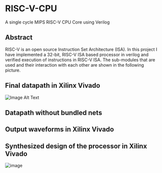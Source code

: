# RISC-V-CPU
A single cycle MIPS RISC-V CPU Core using Verilog

## Abstract
RISC-V is an open source Instruction Set Architecture (ISA). In this project I have implemented a 32-bit, RISC-V ISA based processor in verilog and verified execution of instructions in RISC-V ISA. The sub-modules that are used and their interaction with each other are shown in the following picture.



## Final datapath in Xilinx Vivado
![Image Alt Text](https://github.com/vanngo411/RISC_V/tree/main/BlockDiagram.png)
## Datapath without bundled nets



## Output waveforms in Xilinx Vivado





## Synthesized design of the processor in Xilinx Vivado

![image](https://user-images.githubusercontent.com/92263062/187929667-4d2b37e0-7df4-4778-9be6-9ef71bd55cff.png)
